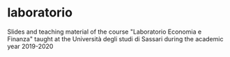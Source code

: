 # laboratorio
Slides and teaching material of the course "Laboratorio Economia e Finanza" taught at the Università degli studi di Sassari during the academic year 2019-2020
